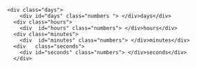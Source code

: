 <!DOCTYPE html>
<html lang="en">
<head>
    <meta charset="UTF-8">
    <meta name="viewport" content="width=device-width, initial-scale=1.0">
    <link rel="stylesheet" href="https://fonts.googleapis.com/css?family=Lato:400,700%7CMontserrat:900%22%3E
    <title>Document</title>
    <style>

body{
    background: #0E0E0E;
}

#timer {
  color: #0E0E0E;
  text-align: center;
  text-transform: uppercase;
  font-family: 'Lato', sans-serif;
  font-size: .7em;
  letter-spacing: 5px;
}

.days, .hours, .minutes, .seconds {
  display: inline-block;
  padding: 20px;
  width: 100px;
  border-radius: 5px;
}

.days {
  background: #EF2F3C;
}

.hours {
  background: #F5E6CA;
  color: #183059;
}

.minutes {
  background: #183059;
}

.seconds {
  background: #F0A202;
}

.numbers {
  font-family: 'Montserrat', sans-serif;
  color:  #000000;
  font-size: 4em;
  text-align: center;
}

.white {
  position: absolute;
  background:  #eeeeee;
  height: 85px;
  width: 75px;
  left: 30%;
  top: 2%;
}

.red {
  position: absolute;
  background:  #EF2F3C;
  left: 18%;
  top: 9%;
  height: 65px;
  width: 70px;
 
}

.blue {
  position: absolute;
  background:  #276FBF;
  height: 80px;
  width: 80px;
  left: 60%;
  top: 5%;


}


    </style>
</head>
<body>

<div id="timer">

    <div class="days"> 
        <div id="days" class="numbers "> </div>days</div> 
      <div class="hours"> 
        <div  id="hours" class="numbers"> </div>hours</div> 
      <div class="minutes"> 
        <div  id="minutes" class="numbers"> </div>minutes</div> 
      <div   class="seconds"> 
        <div id="seconds" class="numbers"> </div>seconds</div> 
      </div>

</div>

</body>
<script>
    const year = new Date().getFullYear();
const myDate = new Date('Oct 16, 2022 0000');
console.log(myDate);

// countdown
let timer = setInterval(function() {

  // get today's date
  const today = new Date().getTime();

  // get the difference
  const diff = myDate - today;

  // math
  let days = Math.floor(diff / (1000 * 60 * 60 * 24));
  let hours = Math.floor((diff % (1000 * 60 * 60 * 24)) / (1000 * 60 * 60));
  let minutes = Math.floor((diff % (1000 * 60 * 60)) / (1000 * 60));
  let seconds = Math.floor((diff % (1000 * 60)) / 1000);

  // display
  document.getElementById("days").innerHTML=days
  document.getElementById("hours").innerHTML=hours
  document.getElementById("minutes").innerHTML=minutes
  document.getElementById("seconds").innerHTML=seconds



}, 1);
</script>
</html>
